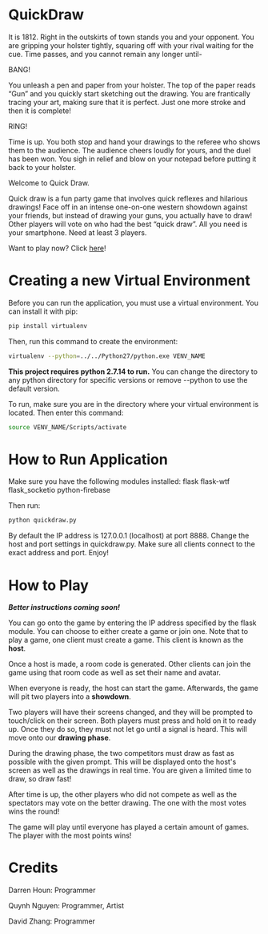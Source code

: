 # QuickDraw

It is 1812. Right in the outskirts of town stands you and your opponent. You are gripping your holster tightly, squaring off with your rival waiting for the cue. Time passes, and you cannot remain any longer until-

BANG!

You unleash a pen and paper from your holster. The top of the paper reads “Gun” and you quickly start sketching out the drawing. You are frantically tracing your art, making sure that it is perfect. Just one more stroke and then it is complete!

RING!

Time is up. You both stop and hand your drawings to the referee who shows them to the audience. The audience cheers loudly for yours, and the duel has been won. You sigh in relief and blow on your notepad before putting it back to your holster.

Welcome to Quick Draw.

Quick draw is a fun party game that involves quick reflexes and hilarious drawings! Face off in an intense one-on-one western showdown against your friends, but instead of drawing your guns, you actually have to draw! Other players will vote on who had the best “quick draw”. All you need is your smartphone. Need at least 3 players.

Want to play now? Click [here](https://quick-draw-game.herokuapp.com/)!

# Creating a new Virtual Environment

Before you can run the application, you must use a virtual environment. You can install it with pip:

```sh
pip install virtualenv
```

Then, run this command to create the environment:

```sh
virtualenv --python=../../Python27/python.exe VENV_NAME
```

**This project requires python 2.7.14 to run.** You can change the directory to any python directory for specific versions or remove --python to use the default version.

To run, make sure you are in the directory where your virtual environment is located. Then enter this command:

```sh
source VENV_NAME/Scripts/activate 
```

# How to Run Application

Make sure you have the following modules installed:
flask
flask-wtf
flask_socketio
python-firebase


Then run:
```sh
python quickdraw.py
```
By default the IP address is 127.0.0.1 (localhost) at port 8888. Change the host and port settings in quickdraw.py. Make sure all clients connect to the exact address and port. Enjoy!

# How to Play

***Better instructions coming soon!***

You can go onto the game by entering the IP address specified by the flask module. You can choose to either create a game or join one. Note that to play a game, one client must create a game. This client is known as the **host**.

Once a host is made, a room code is generated. Other clients can join the game using that room code as well as set their name and avatar.

When everyone is ready, the host can start the game. Afterwards, the game will pit two players into a **showdown**.

Two players will have their screens changed, and they will be prompted to touch/click on their screen. Both players must press and hold on it to ready up. Once they do so, they must not let go until a signal is heard. This will move onto our **drawing phase**.

During the drawing phase, the two competitors must draw as fast as possible with the given prompt. This will be displayed onto the host's screen as well as the drawings in real time. You are given a limited time to draw, so draw fast!

After time is up, the other players who did not compete as well as the spectators may vote on the better drawing. The one with the most votes wins the round!

The game will play until everyone has played a certain amount of games. The player with the most points wins!

# Credits

Darren Houn: Programmer

Quynh Nguyen: Programmer, Artist

David Zhang: Programmer


